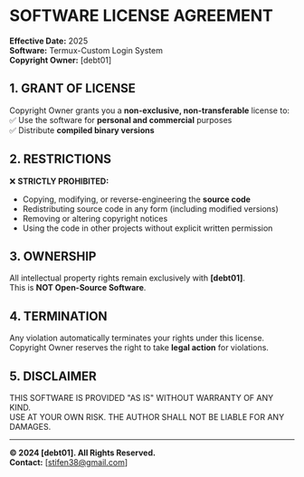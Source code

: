 # SOFTWARE LICENSE AGREEMENT

**Effective Date:** 2025  
**Software:** Termux-Custom Login System  
**Copyright Owner:** [debt01]  

## 1. GRANT OF LICENSE  
Copyright Owner grants you a **non-exclusive, non-transferable** license to:  
✅ Use the software for **personal and commercial** purposes  
✅ Distribute **compiled binary versions**  

## 2. RESTRICTIONS  
❌ **STRICTLY PROHIBITED:**  
- Copying, modifying, or reverse-engineering the **source code**  
- Redistributing source code in any form (including modified versions)  
- Removing or altering copyright notices  
- Using the code in other projects without explicit written permission  

## 3. OWNERSHIP  
All intellectual property rights remain exclusively with **[debt01]**.  
This is **NOT Open-Source Software**.  

## 4. TERMINATION  
Any violation automatically terminates your rights under this license.  
Copyright Owner reserves the right to take **legal action** for violations.  

## 5. DISCLAIMER  
THIS SOFTWARE IS PROVIDED "AS IS" WITHOUT WARRANTY OF ANY KIND.  
USE AT YOUR OWN RISK. THE AUTHOR SHALL NOT BE LIABLE FOR ANY DAMAGES.  

---

**© 2024 [debt01]. All Rights Reserved.**  
**Contact:** [stifen38@gmail.com]  
